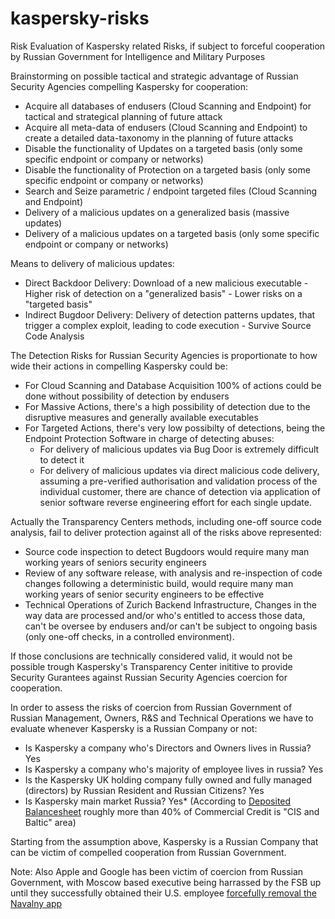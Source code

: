 # kaspersky-risks
Risk Evaluation of Kaspersky related Risks, if subject to forceful cooperation by Russian Government for Intelligence and Military Purposes


Brainstorming on possible tactical and strategic advantage of Russian Security Agencies compelling Kaspersky for cooperation:

* Acquire all databases of endusers (Cloud Scanning and Endpoint) for tactical and strategical planning of future attack
* Acquire all meta-data of endusers (Cloud Scanning and Endpoint) to create a detailed data-taxonomy in the planning of future attacks
* Disable the functionality of Updates on a targeted basis (only some specific endpoint or company or networks)
* Disable the functionality of Protection on a targeted basis (only some specific endpoint or company or networks)
* Search and Seize parametric / endpoint targeted files (Cloud Scanning and Endpoint)
* Delivery of a malicious updates on a generalized basis (massive updates)
* Delivery of a malicious updates on a targeted basis (only some specific endpoint or company or networks)

Means to delivery of malicious updates:
* Direct Backdoor Delivery: Download of a new malicious executable - Higher risk of detection on a "generalized basis" - Lower risks on a "targeted basis"
* Indirect Bugdoor Delivery: Delivery of detection patterns updates, that trigger a complex exploit, leading to code execution - Survive Source Code Analysis 

The Detection Risks for Russian Security Agencies is proportionate to how wide their actions in compelling Kaspersky could be:
* For Cloud Scanning and Database Acquisition 100% of actions could be done without possibility of detection by endusers
* For Massive Actions, there's a high possibility of detection due to the disruptive measures and generally available executables
* For Targeted Actions, there's very low possibilty of detections, being the Endpoint Protection Software in charge of detecting abuses:
  * For delivery of malicious updates via Bug Door is extremely difficult to detect it
  * For delivery of malicious updates via direct malicious code delivery, assuming a pre-verified authorisation and validation process of the individual customer, there are chance of detection via application of senior software reverse engineering effort for each single update. 

Actually the Transparency Centers methods, including one-off source code analysis, fail to deliver protection against all of the risks above represented:
* Source code inspection to detect Bugdoors would require many man working years of seniors security engineers
* Review of any software release, with analysis and re-inspection of code changes following a deterministic build, would require many man working years of senior security engineers to be effective
* Technical Operations of Zurich Backend Infrastructure, Changes in the way data are processed and/or who's entitled to access those data, can't be oversee by endusers and/or can't be subject to ongoing basis (only one-off checks, in a controlled environment).

If those conclusions are technically considered valid, it would not be possible trough Kaspersky's Transparency Center inititive to provide Security Gurantees against Russian Security Agencies coercion for cooperation.

In order to assess the risks of coercion from Russian Government of Russian Management, Owners, R&S and Technical Operations we have to evaluate whenever Kaspersky is a Russian Company or not:
* Is Kaspersky a company who's Directors and Owners lives in Russia? Yes
* Is Kaspersky a company who's majority of employee lives in russia? Yes
* Is the Kaspersky UK holding company fully owned and fully managed (directors) by Russian Resident and Russian Citizens? Yes
* Is Kaspersky main market Russia? Yes* (According to [Deposited Balancesheet](https://twitter.com/fpietrosanti/status/1505509077132226561?s=20&t=92u84NnRqWf70NdPSFf6pw) roughly more than 40% of Commercial Credit is "CIS and Baltic" area)

Starting from the assumption above, Kaspersky is a Russian Company that can be victim of compelled cooperation from Russian Government.

Note: Also Apple and Google has been victim of coercion from Russian Government, with Moscow based executive being harrassed by the FSB up until they successfully obtained their U.S. employee [forcefully removal the Navalny app](https://www.nytimes.com/2021/09/17/world/europe/russia-navalny-app-election.html)
